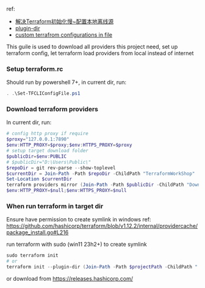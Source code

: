 ref: 
- [解决Terraform初始化慢~配置本地离线源](https://cloud.tencent.com/developer/article/1987762)
- [plugin-dir](https://developer.hashicorp.com/terraform/cli/commands/init#plugin-dir-path)
- [custom terrafrom configurations in file](https://developer.hashicorp.com/terraform/cli/config/config-file#locations)

This guile is used to download all providers this project need, set up terraform config, let terraform load providers from local instead of internet

### Setup terraform.rc
Should run by powershell 7+, in current dir, run:
```powershell
. .\Set-TFCLIConfigFile.ps1
```

### Download terraform providers
In current dir, run:
```powershell
# config http proxy if require
$proxy="127.0.0.1:7890"
$env:HTTP_PROXY=$proxy;$env:HTTPS_PROXY=$proxy
# setup target download folder
$publicDir=$env:PUBLIC
# $publicDir="D:\Users\Public\"
$repoDir = git rev-parse --show-toplevel
$currentDir = Join-Path -Path $repoDir -ChildPath "TerraformWorkShop"
Set-Location $currentDir
terraform providers mirror (Join-Path -Path $publicDir -ChildPath "Downloads\terraform.d\mirror")
$env:HTTP_PROXY=$null;$env:HTTPS_PROXY=$null
```

### When run terraform in target dir
Ensure have permission to create symlink in windows
ref: https://github.com/hashicorp/terraform/blob/v1.12.2/internal/providercache/package_install.go#L216

run terraform with sudo (win11 23h2+) to create symlink
```powershell
sudo terraform init
# or 
terraform init --plugin-dir (Join-Path -Path $projectPath -ChildPath ".terraform.d/mirror/registry.terraform.io/")
```

or download from https://releases.hashicorp.com/


